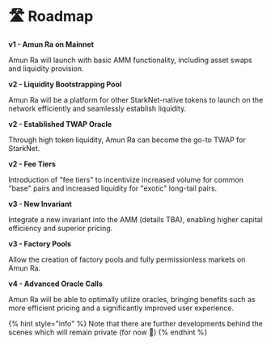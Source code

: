 # 🛣 Roadmap

**v1 - Amun Ra on Mainnet**

Amun Ra will launch with basic AMM functionality, including asset swaps and liquidity provision.

**v2 - Liquidity Bootstrapping Pool**

Amun Ra will be a platform for other StarkNet-native tokens to launch on the network efficiently and seamlessly establish liquidity.

**v2 - Established TWAP Oracle**

Through high token liquidity, Amun Ra can become the go-to TWAP for StarkNet.

**v2 - Fee Tiers**

Introduction of "fee tiers" to incentivize increased volume for common "base" pairs and increased liquidity for "exotic" long-tail pairs.

**v3 - New Invariant**

Integrate a new invariant into the AMM (details TBA), enabling higher capital efficiency and superior pricing.

**v3 - Factory Pools**

Allow the creation of factory pools and fully permissionless markets on Amun Ra.

**v4 - Advanced Oracle Calls**

Amun Ra will be able to optimally utilize oracles, bringing benefits such as more efficient pricing and a significantly improved user experience.

{% hint style="info" %}
Note that there are further developments behind the scenes which will remain private (for now 👀)
{% endhint %}
